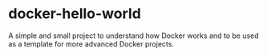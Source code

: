 # docker-hello-world
A simple and small project to understand how Docker works and to be used as a template for more advanced Docker projects.
